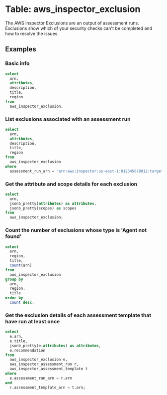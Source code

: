 # Table: aws_inspector_exclusion

The AWS Inspector Exclusions are an output of assessment runs. Exclusions show which of your security checks can't be completed and how to resolve the issues.

## Examples

### Basic info

```sql
select
  arn,
  attributes,
  description,
  title,
  region
from
  aws_inspector_exclusion;
```

### List exclusions associated with an assessment run

```sql
select
  arn,
  attributes,
  description,
  title,
  region
from
  aws_inspector_exclusion
where
  assessment_run_arn = 'arn:aws:inspector:us-east-1:012345678912:target/0-ywdTAdRg/template/0-rY1J4B4f/run/0-LRRwpQFz';
```

### Get the attribute and scope details for each exclusion

```sql
select
  arn,
  jsonb_pretty(attributes) as attributes,
  jsonb_pretty(scopes) as scopes
from
  aws_inspector_exclusion;
```

### Count the number of exclusions whose type is 'Agent not found'

```sql
select
  arn,
  region,
  title,
  count(arn)
from
  aws_inspector_exclusion
group by
  arn,
  region,
  title
order by
  count desc;
```

### Get the exclusion details of each assessment template that have run at least once

```sql
select 
  e.arn, 
  e.title, 
  jsonb_pretty(e.attributes) as attributes, 
  e.recommendation 
from 
  aws_inspector_exclusion e, 
  aws_inspector_assessment_run r, 
  aws_inspector_assessment_template t 
where 
  e.assessment_run_arn = r.arn 
and 
  r.assessment_template_arn = t.arn;
```